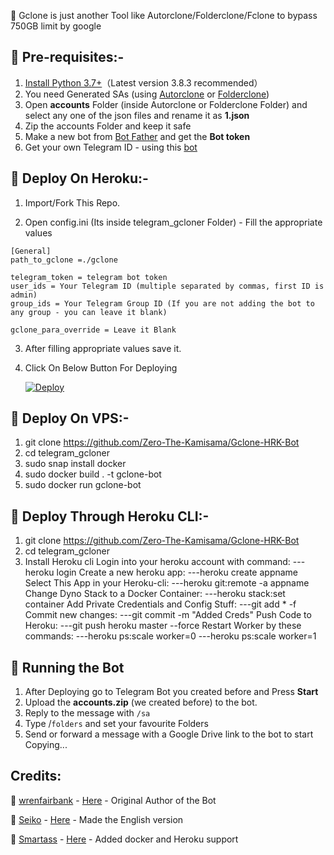 🔷 Gclone is just another Tool like Autorclone/Folderclone/Fclone to bypass 750GB limit by google

## 📗 Pre-requisites:-
1. [Install Python 3.7+](https://www.python.org/downloads/)（Latest version 3.8.3 recommended）
2. You need Generated SAs (using [Autorclone](https://github.com/xyou365/AutoRclone) or [Folderclone](https://github.com/Spazzlo/folderclone))
3. Open **accounts** Folder (inside Autorclone or Folderclone Folder) and select any one of the json files and rename it as **1.json**
4. Zip the accounts Folder and keep it safe
5. Make a new bot from [Bot Father](https://core.telegram.org/bots#6-botfather) and get the **Bot token**
6. Get your own Telegram ID - using this [bot](https://t.me/userinfobot)

## 📙 Deploy On Heroku:-

1. Import/Fork This Repo.
 
2. Open config.ini (Its inside telegram_gcloner Folder) - Fill the appropriate values
```
[General]
path_to_gclone =./gclone

telegram_token = telegram bot token
user_ids = Your Telegram ID (multiple separated by commas, first ID is admin)
group_ids = Your Telegram Group ID (If you are not adding the bot to any group - you can leave it blank)

gclone_para_override = Leave it Blank
```
3. After filling appropriate values save it.

4. Click On Below Button For Deploying

   [![Deploy](https://www.herokucdn.com/deploy/button.svg)](https://heroku.com/deploy)
  
## 📙 Deploy On VPS:-
1. git clone https://github.com/Zero-The-Kamisama/Gclone-HRK-Bot
2. cd telegram_gcloner
3. sudo snap install docker
4. sudo docker build . -t gclone-bot
5. sudo docker run gclone-bot

## 📙 Deploy Through Heroku CLI:-
1. git clone https://github.com/Zero-The-Kamisama/Gclone-HRK-Bot
2. cd telegram_gcloner
3. Install Heroku cli
Login into your heroku account with command:
   ---heroku login
Create a new heroku app:
   ---heroku create appname	
Select This App in your Heroku-cli:
   ---heroku git:remote -a appname
Change Dyno Stack to a Docker Container:
   ---heroku stack:set container
Add Private Credentials and Config Stuff:
   ---git add * -f
Commit new changes:
   ---git commit -m "Added Creds"
Push Code to Heroku:
   ---git push heroku master --force
Restart Worker by these commands:
   ---heroku ps:scale worker=0
   ---heroku ps:scale worker=1

## 🍎 Running the Bot

1. After Deploying go to Telegram Bot you created before and Press **Start**
2. Upload the **accounts.zip** (we created before) to the bot.
3. Reply to the message with `/sa`
4. Type /`folders` and set your favourite Folders
5. Send or forward a message with a Google Drive link to the bot to start Copying...

## Credits:
🧠 [wrenfairbank](https://github.com/wrenfairbank) - [Here](https://github.com/wrenfairbank/telegram_gcloner) - Original Author of the Bot

🧠 [Seiko](https://github.com/thegreatestminer) - [Here](https://github.com/thegreatestminer/telegram_gcloner) - Made the English version 

🧠 [Smartass](https://github.com/smartass08) - [Here](https://github.com/smartass08/telegram_gcloner) - Added docker and Heroku support
